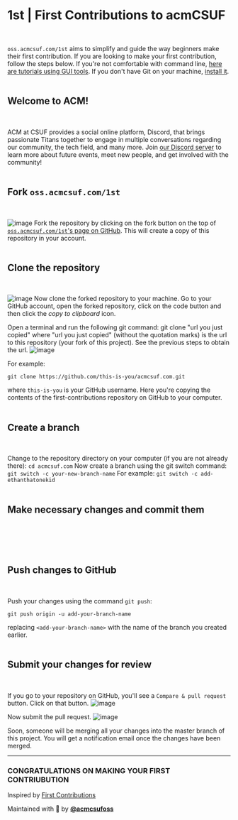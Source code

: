 # 1st | First Contributions to acmCSUF

<br>

`oss.acmcsuf.com/1st` aims to simplify and guide the way beginners make their first contribution. If you are looking to make your first contribution, follow the steps below. If you're not comfortable with command line, [here are tutorials using GUI tools](https://github.com/firstcontributions/first-contributions/blob/main/README.md#tutorials-using-other-tools). If you don't have Git on your machine, [install it](https://docs.github.com/en/get-started/getting-started-with-git/set-up-git).
<br> <br>

## Welcome to ACM!

<br>

ACM at CSUF provides a social online platform, Discord, that brings passionate Titans together to engage in multiple conversations regarding our community, the tech field, and many more. Join [our Discord server](https://acmcsuf.com/discord) to learn more about future events, meet new people, and get involved with the community!
<br> <br>

## Fork `oss.acmcsuf.com/1st`

<br>

![image](https://github.com/EvanCPSC/1st/assets/142952307/bfd366f9-8f05-4c51-ae3f-2928fbf6c0f0)
Fork the repository by clicking on the fork button on the top of [`oss.acmcsuf.com/1st`'s page on GitHub](https://github.com/acmcsufoss/1st). This will create a copy of this repository in your account.
<br> <br>

## Clone the repository

<br>

![image](https://github.com/EvanCPSC/1st/assets/142952307/6725515a-0d2f-4e30-8552-d94fd65e7352)
Now clone the forked repository to your machine. Go to your GitHub account, open the forked repository, click on the code button and then click the _copy to clipboard_ icon.

Open a terminal and run the following git command: git clone "url you just copied" where "url you just copied" (without the quotation marks) is the url to this repository (your fork of this project). See the previous steps to obtain the url.
![image](https://github.com/EvanCPSC/1st/assets/142952307/fc40d06a-62d5-4ca3-bfcc-e80b3831f7d0)

For example:

`git clone https://github.com/this-is-you/acmcsuf.com.git`

where `this-is-you` is your GitHub username. Here you're copying the contents of the first-contributions repository on GitHub to your computer.
<br> <br>

## Create a branch

<br>

Change to the repository directory on your computer (if you are not already there): `cd acmcsuf.com`
Now create a branch using the git switch command: `git switch -c your-new-branch-name`
For example: `git switch -c add-ethanthatonekid`
<br> <br>

## Make necessary changes and commit them

<br>

<!-- TODO: Place instructions here.
Reference: https://acmcsuf.com/1st -->

<br> <br>

## Push changes to GitHub

<br>

Push your changes using the command `git push`:

`git push origin -u add-your-branch-name`

replacing `<add-your-branch-name>` with the name of the branch you created earlier.
<br> <br>

## Submit your changes for review

<br>

If you go to your repository on GitHub, you'll see a `Compare & pull request` button. Click on that button.
![image](https://github.com/EvanCPSC/1st/assets/142952307/fa97c205-7bde-45d6-94ce-141c98b14832)

Now submit the pull request.
![image](https://github.com/EvanCPSC/1st/assets/142952307/7a6cde83-7287-4cdb-9adb-995675969f5f)

Soon, someone will be merging all your changes into the master branch of this project. You will get a notification email once the changes have been merged.

---

### CONGRATULATIONS ON MAKING YOUR FIRST CONTRIUBUTION

Inspired by [First Contributions](https://github.com/firstcontributions/first-contributions#readme)

Maintained with 💚 by [**@acmcsufoss**](https://github.com/acmcsufoss)
